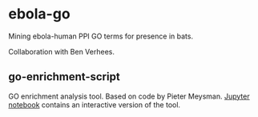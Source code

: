 # ebola-go
Mining ebola-human PPI GO terms for presence in bats.

Collaboration with Ben Verhees.

## go-enrichment-script
GO enrichment analysis tool. Based on code by Pieter Meysman.
[Jupyter notebook](docs/go-enrichment.ipynb) contains an interactive version of the tool.
